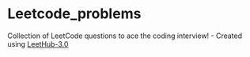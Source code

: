 # Leetcode_problems
Collection of LeetCode questions to ace the coding interview! - Created using [LeetHub-3.0](https://github.com/raphaelheinz/LeetHub-3.0)
